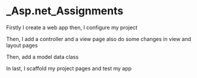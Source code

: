 # _Asp.net_Assignments

Firstly I create a web app then, I configure my project

Then, I add a controller and a view page also do some changes in view and layout pages

Then, add a model data class

In last, I scaffold my project pages and test my app